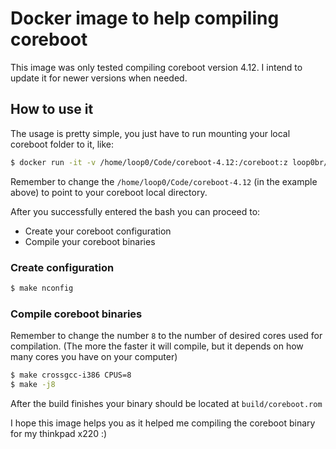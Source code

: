# Docker image to help compiling coreboot

This image was only tested compiling coreboot version 4.12. I intend to update it for newer versions when needed.

## How to use it
The usage is pretty simple, you just have to run mounting your local coreboot folder to it, like:

```sh
$ docker run -it -v /home/loop0/Code/coreboot-4.12:/coreboot:z loop0br/coreboot-compile /bin/bash
```

Remember to change the `/home/loop0/Code/coreboot-4.12` (in the example above) to point to your coreboot local directory.

After you successfully entered the bash you can proceed to:
* Create your coreboot configuration
* Compile your coreboot binaries

### Create configuration

```sh
$ make nconfig
```

### Compile coreboot binaries
Remember to change the number `8` to the number of desired cores used for compilation. (The more the faster it will compile, but it depends on how many cores you have on your computer)

```sh
$ make crossgcc-i386 CPUS=8
$ make -j8
```

After the build finishes your binary should be located at `build/coreboot.rom`


I hope this image helps you as it helped me compiling the coreboot binary for my thinkpad x220 :)